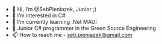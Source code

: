 - 👋 Hi, I’m @SebPieniazek, Junior ;)
- 👀 I’m interested in C#
- 🌱 I’m currently learning .Net MAUI
- 💞️ Junior C# programmer in the Green Source Engineering
- 📫 How to reach me - seb.pieniazek@gmail.com

<!---
SebPieniazek/SebPieniazek is a ✨ special ✨ repository because its `README.md` (this file) appears on your GitHub profile.
You can click the Preview link to take a look at your changes.
--->
